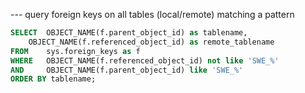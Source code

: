 --- query foreign keys on all tables (local/remote) matching a pattern

```SQL
SELECT	OBJECT_NAME(f.parent_object_id) as tablename,
	OBJECT_NAME(f.referenced_object_id) as remote_tablename
FROM 	sys.foreign_keys as f
WHERE 	OBJECT_NAME(f.referenced_object_id) not like 'SWE_%'
AND 	OBJECT_NAME(f.parent_object_id) like 'SWE_%'
ORDER BY tablename;
```
